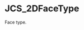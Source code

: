 <!--
   - $File: JCS_2DFaceType.html $
   - $Date: 2018-10-01 20:25:56 $
   - $Revision: $
   - $Creator: Jen-Chieh Shen $
   - $Notice: See LICENSE.txt for modification and distribution information
   -                   Copyright © 2018 by Shen, Jen-Chieh $
-->


<div id="content-header">
  <h1>JCS_2DFaceType</h1>
</div>

<p>
  Face type.
</p>
